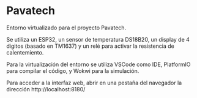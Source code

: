 # Pavatech
Entorno virtualizado para el proyecto Pavatech.

Se utiliza un ESP32, un sensor de temperatura DS18B20, un display de 4 digitos (basado en TM1637) y un relé para activar la resistencia de calentemiento.

Para la virtualización del entorno se utiliza VSCode como IDE, PlatformIO para compilar el código, y Wokwi para la simulación.

Para acceder a la interfaz web, abrir en una pestaña del navegador la dirección http://localhost:8180/
